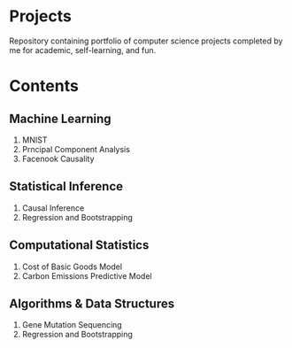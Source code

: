 # Projects
Repository containing portfolio of computer science projects completed by me for academic, self-learning, and fun. 

# Contents
## Machine Learning
1. MNIST
2. Prncipal Component Analysis
3. Facenook Causality

## Statistical Inference
1. Causal Inference
2. Regression and Bootstrapping

## Computational Statistics
1. Cost of Basic Goods Model
2. Carbon Emissions Predictive Model

## Algorithms & Data Structures
1. Gene Mutation Sequencing 
2. Regression and Bootstrapping

